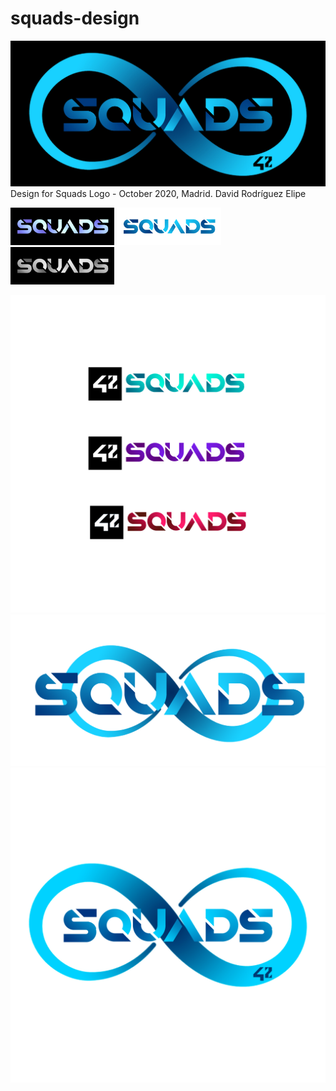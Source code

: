 # squads-design
![black.jpg](black-wide.jpg)
Design for Squads Logo - October 2020, Madrid. David Rodríguez Elipe
<p float="left">
  <img src="/small-black.jpg" width="33%" />
  <img src="/small-white.jpg" width="33%" /> 
  <img src="/small-bl-wh.jpg" width="33%" />
</p>

![squads-coa.jpg](Squads-coa.jpg)
![small](small.png)
![white](white.jpg)
